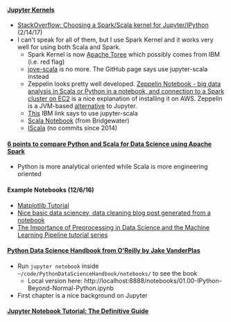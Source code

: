 #### [Jupyter Kernels](https://github.com/jupyter/jupyter/wiki/Jupyter-kernels)
* [StackOverflow: Choosing a Spark/Scala kernel for Jupyter/IPython](http://stackoverflow.com/questions/32858203/choose-spark-scala-kernel-for-jupyter-ipython) (2/14/17)
* I can't speak for all of them, but I use Spark Kernel and it works very well for using both Scala and Spark.
  * Spark Kernel is now [Apache Toree](https://developer.ibm.com/open/openprojects/apache-toree/) which possibly comes from IBM (i.e. red flag)
  * [jove-scala](http://people.duke.edu/~ccc14/sta-663/Jupyter.html) is no more.  The GitHub page says use jupyter-scala instead
  * Zeppelin looks pretty well developed.  [Zeppelin Notebook - big data analysis in Scala or Python in a notebook, and connection to a Spark cluster on EC2](http://christopher5106.github.io/big/data/2015/07/03/iPython-Jupyter-Spark-Notebook-and-Zeppelin-comparison-for-big-data-in-scala-and-python-for-spark-clusters.html) is a nice explanation of installing it on AWS.  Zeppelin is a JVM-based [alternative](https://github.com/alexarchambault/jupyter-scala) to Jupyter.
  * [This](https://developer.ibm.com/hadoop/2016/05/04/install-jupyter-notebook-spark/) IBM link says to use jupyter-scala
  * [Scala Notebook](https://github.com/Bridgewater/scala-notebook) (from Bridgewater)
  * [IScala](https://github.com/mattpap/IScala) (no commits since 2014)

#### [6 points to compare Python and Scala for Data Science using Apache Spark](https://datasciencevademecum.wordpress.com/2016/01/28/6-points-to-compare-python-and-scala-for-data-science-using-apache-spark/)
* Python is more analytical oriented while Scala is more engineering oriented

#### Example Notebooks (12/6/16)
* [Matplotlib Tutorial](http://nbviewer.jupyter.org/github/jrjohansson/scientific-python-lectures/blob/master/Lecture-4-Matplotlib.ipynb)
* [Nice basic data sciencey, data cleaning blog post generated from a notebook](http://danielfrg.com/blog/2013/03/07/kaggle-bulldozers-basic-cleaning/)
* [The Importance of Preprocessing in Data Science and the Machine Learning Pipeline tutorial series](https://www.datacamp.com/community/tutorials/the-importance-of-preprocessing-in-data-science-and-the-machine-learning-pipeline-i-centering-scaling-and-k-nearest-neighbours#gs.nPFcZ2s)

#### [Python Data Science Handbook from O'Reilly by Jake VanderPlas](https://github.com/jakevdp/PythonDataScienceHandbook)
* Run `jupyter notebook` inside `~/code/PythonDataScienceHandbook/notebooks/` to see the book
  * Local version here: http://localhost:8888/notebooks/01.00-IPython-Beyond-Normal-Python.ipynb
* First chapter is a nice background on Jupyter

#### [Jupyter Notebook Tutorial: The Definitive Guide](https://www.datacamp.com/community/tutorials/tutorial-jupyter-notebook?utm_campaign=Data%2BElixir&utm_medium=email&utm_source=Data_Elixir_107#gs.JClrSzA)
